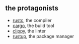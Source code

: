 ## the protagonists

* [rustc](https://doc.rust-lang.org/rustc/what-is-rustc.html), the compiler
* [cargo](https://doc.rust-lang.org/cargo/), the build tool
* [clippy](https://github.com/rust-lang/rust-clippy), the linter
* [rustup](https://github.com/rust-lang/rustup), the package manager
